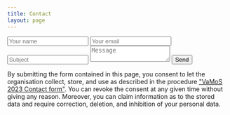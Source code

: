 ```yaml
---
title: Contact
layout: page
---
```


<form action="https://formspree.io/f/xeqnjqpn" method="POST">
  <input type="text" name="name" placeholder="Your name">
  <input type="email" name="_replyto" placeholder="Your email">
  <input type="text" name="subject" placeholder="Subject">
  <textarea name="message" placeholder="Message"></textarea>
  <input type="submit" value="Send">
</form>

By submitting the form contained in this page, you consent to let the organisation collect, store, and use as described in the procedure <a href="/gdpr_contact" target="_blank">"VaMoS 2023 Contact form"</a>. You can revoke the consent at any given time without giving any reason. Moreover, you can claim information as to the stored data and require correction, deletion, and inhibition of your personal data.
